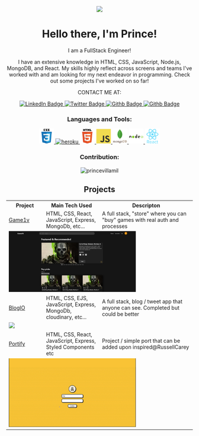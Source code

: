 <div align="center">
  <img src= "https://cdn.dribbble.com/users/330915/screenshots/3587000/10_coding_dribbble.gif" height= "215px">
  <h1 align="center">Hello there, I'm Prince!</h1>

  <p> I am a FullStack Engineer! </p>
  <p>I have an extensive knowledge in HTML, CSS, JavaScript, Node.js, MongoDB, and React. My skills highly reflect across screens and teams I've worked with and am looking for my next endeavor in programming. Check out some projects I've worked on so far!</p>
  
  <p>CONTACT ME AT: </p>
  <div id ="badges" >
      <a href ="https://www.linkedin.com/in/princevillamil/">
         <img src="https://img.shields.io/badge/LinkedIn-%237CA0C0?style=for-the-badge&logo=linkedin&logoColor=white" alt="LinkedIn Badge">
      </a>
      <a href = "https://twitter.com/reactJaMo">
        <img src= "https://img.shields.io/badge/Twitter-5A749A?style=for-the-badge&logo=twitter&logoColor=white" alt="Twitter Badge">
      </a>   
      <a href = "https://twitter.com/reactJaMo">
        <img src= "https://img.shields.io/badge/Github-E9F0F0?style=for-the-badge&logo=github&logoColor=black" alt="Githb Badge">
      </a> 
      <a href = "https://princejeffrey.netlify.app/index.html">
        <img src= "https://img.shields.io/badge/Portfolio-FFFFFF?style=for-the-badge&logo=opsgenie&logoColor=black" alt="Githb Badge">
      </a> 
  </div>
  
  <h3 align="center">Languages and Tools:</h3>
  <p align="center"> 
    <a href="https://www.w3schools.com/css/" target="_blank" rel="noreferrer"> <img src="https://raw.githubusercontent.com/devicons/devicon/master/icons/css3/css3-original-wordmark.svg" alt="css3" width="40" height="40"/> </a> 
    <a href="https://heroku.com" target="_blank" rel="noreferrer"> <img src="https://www.vectorlogo.zone/logos/heroku/heroku-icon.svg" alt="heroku" width="40" height="40"/> </a> 
    <a href="https://www.w3.org/html/" target="_blank" rel="noreferrer"> <img src="https://raw.githubusercontent.com/devicons/devicon/master/icons/html5/html5-original-wordmark.svg" alt="html5" width="40" height="40"/> </a> 
    <a href="https://developer.mozilla.org/en-US/docs/Web/JavaScript" target="_blank" rel="noreferrer"> <img src="https://raw.githubusercontent.com/devicons/devicon/master/icons/javascript/javascript-original.svg" alt="javascript" width="40" height="40"/> </a> 
    <a href="https://www.mongodb.com/" target="_blank" rel="noreferrer"> <img src="https://raw.githubusercontent.com/devicons/devicon/master/icons/mongodb/mongodb-original-wordmark.svg" alt="mongodb" width="40" height="40"/> </a> 
    <a href="https://nodejs.org" target="_blank" rel="noreferrer"> <img src="https://raw.githubusercontent.com/devicons/devicon/master/icons/nodejs/nodejs-original-wordmark.svg" alt="nodejs" width="40" height="40"/> </a> 
    <a href="https://reactjs.org/" target="_blank" rel="noreferrer"> <img src="https://raw.githubusercontent.com/devicons/devicon/master/icons/react/react-original-wordmark.svg" alt="react" width="40" height="40"/> </a> 
  </p>
  
  <h3 align="center">Contribution:</h3>
  <p><img align="center" src="http://github-readme-streak-stats.herokuapp.com?user=princeVillamil&theme=highcontrast&hide_border=true&background=0D1117&ring=7CA0C0&fire=5A749A&currStreakLabel=E9F0F0&sideNums=E9F0F0" alt="princevillamil" /></p>
<div/>

<!--  https://img.shields.io/badge/Twitter-E9F0F0?style=for-the-badge&logo=github&logoColor=black  -->
  ## Projects

<table style="width:100%; border="0"">
	
<tr>
	<th style="width:20%">Project</th>    
  	<th style="width:30%">Main Tech Used</th>
	<th style="width:50%">Descripton</th>
</tr>
	
<!-- project One -->
<tr>
	<td><a target="_blank" href="https://github.com/princeVillamil/gameStoreApp_game1v/blob/main/README.md">Game1v</a></td>
	<td>HTML, CSS, React, JavaScript, Express, MongoDb, etc...</td>
	<td>A full stack, "store" where you can "buy" games with real auth and processes</td>
</tr>

<tr>
<!-- Fix this	 -->
	<td colspan="3"> <img src="https://raw.githubusercontent.com/princeVillamil/gameStoreApp_game1v/main/client/src/Assets/firstLook.png" width="70%"/> </td>
</tr>
	
	
<!-- project Two -->
<tr>
	<td><a target="_blank" href="https://blogio-production.up.railway.app/">BlogIO</a></td>
	<td>HTML, CSS, EJS, JavaScript, Express, MongoDb, cloudinary, etc...</td>
	<td>A full stack, blog / tweet app that anyone can see. Completed but could be better</td>
</tr>

<tr>
	<td colspan="3"> <img src="https://github.com/princeVillamil/blogIO/blob/main/assets/blogio.gif" width="70%"/> </td>
</tr>
<!-- project Three -->
<tr>
	<td><a target="_blank" href="https://github.com/princeVillamil/portify">Portify</a></td>
	<td>HTML, CSS, React, JavaScript, Express, Styled Components etc</td>
	<td>Project / simple port that can be added upon inspired@RussellCarey</td>
</tr>

<tr>
	<td colspan="3"> <img src="https://raw.githubusercontent.com/princeVillamil/portify/main/placeHolderAssets/ezgif-5-341f64c847.gif" width="70%"/> </td>
</tr>





	
	

	
	



</table>

